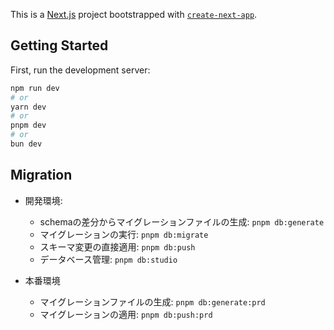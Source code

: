 This is a [Next.js](https://nextjs.org) project bootstrapped with [`create-next-app`](https://nextjs.org/docs/app/api-reference/cli/create-next-app).

## Getting Started

First, run the development server:

```bash
npm run dev
# or
yarn dev
# or
pnpm dev
# or
bun dev
```

## Migration

- 開発環境:
  - schemaの差分からマイグレーションファイルの生成: `pnpm db:generate`
  - マイグレーションの実行: `pnpm db:migrate`
  - スキーマ変更の直接適用: `pnpm db:push`
  - データベース管理: `pnpm db:studio`

- 本番環境
  - マイグレーションファイルの生成: `pnpm db:generate:prd`
  - マイグレーションの適用: `pnpm db:push:prd`
